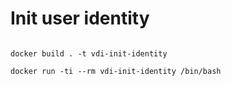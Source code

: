# Init user identity

```

docker build . -t vdi-init-identity

docker run -ti --rm vdi-init-identity /bin/bash

```

